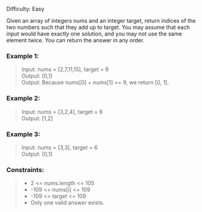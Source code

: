 Difficulty: Easy

Given an array of integers nums and an integer target, return indices of the two numbers such that they add up to target.
You may assume that each input would have exactly one solution, and you may not use the same element twice.
You can return the answer in any order.

### Example 1:
> Input: nums = [2,7,11,15], target = 9<br/>
> Output: [0,1]<br/>
> Output: Because nums[0] + nums[1] == 9, we return [0, 1].<br/>

### Example 2:
> Input: nums = [3,2,4], target = 6<br/>
> Output: [1,2]<br/>

### Example 3:
> Input: nums = [3,3], target = 6<br/>
> Output: [0,1]<br/>

### Constraints:
>* 2 <= nums.length <= 105
>* -109 <= nums[i] <= 109
>* -109 <= target <= 109
>* Only one valid answer exists.
